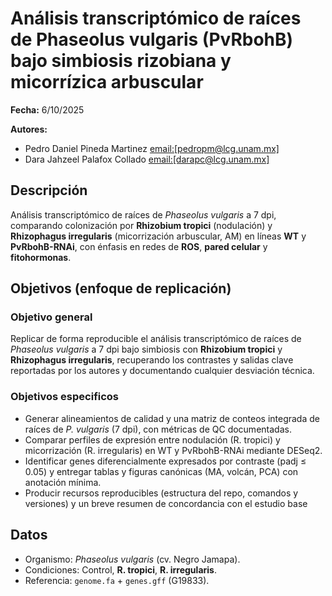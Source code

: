 # Análisis transcriptómico de raíces de Phaseolus vulgaris (PvRbohB) bajo simbiosis rizobiana y micorrízica arbuscular
**Fecha:** 6/10/2025

**Autores:** 
- Pedro Daniel Pineda Martinez
  <email:[pedropm@lcg.unam.mx]>
- Dara Jahzeel Palafox Collado
  <email:[darapc@lcg.unam.mx]>

## Descripción
Análisis transcriptómico de raíces de *Phaseolus vulgaris* a 7 dpi, comparando colonización por **Rhizobium tropici** (nodulación) y **Rhizophagus irregularis** (micorrización arbuscular, AM) en líneas **WT** y **PvRbohB-RNAi**, con énfasis en redes de **ROS**, **pared celular** y **fitohormonas**.

## Objetivos (enfoque de replicación)
### Objetivo general
Replicar de forma reproducible el análisis transcriptómico de raíces de *Phaseolus vulgaris* a 7 dpi bajo simbiosis con **Rhizobium tropici** y **Rhizophagus irregularis**, recuperando los contrastes y salidas clave reportadas por los autores y documentando cualquier desviación técnica.
### Objetivos especificos
- Generar alineamientos de calidad y una matriz de conteos integrada de raíces de *P. vulgaris* (7 dpi), con métricas de QC documentadas.
- Comparar perfiles de expresión entre nodulación (R. tropici) y micorrización (R. irregularis) en WT y PvRbohB-RNAi mediante DESeq2.
- Identificar genes diferencialmente expresados por contraste (padj ≤ 0.05) y entregar tablas y figuras canónicas (MA, volcán, PCA) con anotación mínima.
- Producir recursos reproducibles (estructura del repo, comandos y versiones) y un breve resumen de concordancia con el estudio base

## Datos 
- Organismo: *Phaseolus vulgaris* (cv. Negro Jamapa).
- Condiciones: Control, **R. tropici**, **R. irregularis**.
- Referencia: `genome.fa` + `genes.gff` (G19833).


                

